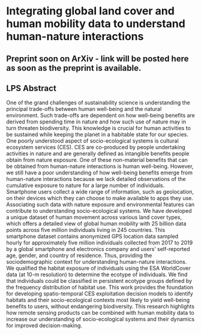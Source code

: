 # Integrating global land cover and human mobility data to understand human-nature interactions

## Preprint soon on ArXiv - link will be posted here as soon as the preprint is available.

## LPS Abstract
One of the grand challenges of sustainability science is understanding the principal trade-offs between human well-being and the natural environment. Such trade-offs are dependent on how well-being benefits are derived from spending time in nature and how such use of nature may in turn threaten biodiversity. This knowledge is crucial for human activities to be sustained while keeping the planet in a habitable state for our species. One poorly understood aspect of socio-ecological systems is cultural ecosystem services (CES). CES are co-produced by people undertaking activities in nature and are generally defined as intangible benefits people obtain from nature exposure. One of these non-material benefits that can be obtained from human-nature interactions is human well-being. However, we still have a poor understanding of how well-being benefits emerge from human-nature interactions because we lack detailed observations of the cumulative exposure to nature for a large number of individuals. Smartphone users collect a wide range of information, such as geolocation, on their devices which they can choose to make available to apps they use. Associating such data with nature exposure and environmental features can contribute to understanding socio-ecological systems. We have developed a unique dataset of human movement across various land cover types, which offers a detailed view of global human mobility with 25 billion data points across five million individuals living in 245 countries. This smartphone dataset contains anonymized GPS location data sampled hourly for approximately five million individuals collected from 2017 to 2019 by a global smartphone and electronics company and users’ self-reported age, gender, and country of residence. Thus, providing the sociodemographic context for understanding human-nature interactions. We qualified the habitat exposure of individuals using the ESA WorldCover data (at 10-m resolution) to determine the ecotype of individuals. We find that individuals could be classified in persistent ecotype groups defined by the frequency distribution of habitat use. This work provides the foundation for developing spatio-temporal CES exploitation decision models to identify habitats and their socio-ecological contexts most likely to yield well-being benefits to users, without endangering biodiversity. This research highlights how remote sensing products can be combined with human mobility data to increase our understanding of socio-ecological systems and their dynamics for improved decision-making.

